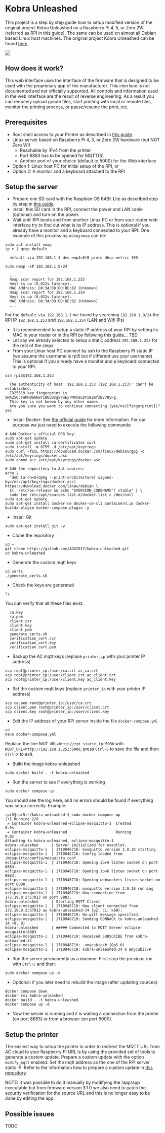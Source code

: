# Kobra Unleashed

This project is a step by step guide how to setup modified version of the original project Kobra Unleashed on a Raspberry Pi 4, 5, or Zero 2W (referred as RPI in this guide). The same can be used on almost all Debian based Linux host machines. The original project Kobra Unleashed can be found [here](https://github.com/anjomro/kobra-unleashed/)

![](https://raw.githubusercontent.com/AGG2017/kobra-unleashed/master/img/kobra-unleashed-idle.png)

## How does it work?

This web interface uses the interface of the firmware that is designed to be used with the proprietary app of the manufacturer. This interface is not documented and not officially supported. All controls and information used in the web interface are the result of reverse engineering. As a result you can remotely upload gcode files, start printing with local or remote files, monitor the printing process, or pause/resume the print, etc.

## Prerequisites

- Root shell access to your Printer as described in [this guide](ROOT-ACCESS.md)
- Linux server based on Raspberry Pi 4, 5, or Zero 2W hardware (but NOT Zero W!)
  - Reachable by IPv4 from the printer
  - Port 8883 has to be opened for MQTT(S)
  - Another port of your choice (default to 5000) for the Web interface
- Option 1: Linux host PC for initial setup of the RPI, or
- Option 2: A monitor and a keyboard attached to the RPI

## Setup the server

- Prepare one SD card with the Raspbian OS 64Bit Lite as described step by step in [this guide](RASPBIAN-OS.md)
- Install this SD card in the RPI, connect the power and LAN cable (optional) and turn on the power.
- Wait until RPI boots and from another Linux PC or from your router web interface try to find out what is its IP address.
  This is optional if you already have a monitor and a keyboard connected to your RPI.
  One example of this process by using `nmap` can be:

```
sudo apt install nmap
ip r | grep default
```

```
  default via 192.168.1.1 dev enp4s0f0 proto dhcp metric 100
```

```
sudo nmap -sP 192.168.1.0/24
```

```
  ...
  Nmap scan report for 192.168.1.253
  Host is up (0.012s latency).
  MAC Address: D8:3A:DD:DD:8E:82 (Unknown)
  Nmap scan report for 192.168.1.254
  Host is up (0.012s latency).
  MAC Address: D8:3A:DD:DD:8E:82 (Unknown)
  ...
```

For the `default via 192.168.1.1` we found by searching `192.168.1.0/24` the RPI IP `192.168.1.253` and `192.168.1.254` (LAN and Wifi IPs)

- It is recommended to setup a static IP address of your RPI by setting its MAC in your router or in the RPI by following this guide... TBD
- Let say we already selected to setup a static address `192.168.1.253` for the rest of the steps
- From your Linux host PC connect by ssh to the Raspberry Pi static IP (we assume the username is rpi5 but if different use your username)
  This is optional if you already have a monitor and a keyboard connected to your RPI.

```
ssh rpi5@192.168.1.253
```

```
  The authenticity of host '192.168.1.253 (192.168.1.253)' can't be established.
  ED25519 key fingerprint is SHA256:FaKHQuGNwriQU3DsgwrwEyrMmXaL0YI8ZmfzBVJ8yFg.
  This key is not known by any other names
  Are you sure you want to continue connecting (yes/no/[fingerprint])? yes
```

- Install Docker:
  See [the official guide](https://docs.docker.com/engine/install/debian/) for more information.
  For our purpose we just need to execute the following commands:

```
# Add Docker's official GPG key:
sudo apt-get update
sudo apt-get install ca-certificates curl
sudo install -m 0755 -d /etc/apt/keyrings
sudo curl -fsSL https://download.docker.com/linux/debian/gpg -o /etc/apt/keyrings/docker.asc
sudo chmod a+r /etc/apt/keyrings/docker.asc

# Add the repository to Apt sources:
echo \
  "deb [arch=$(dpkg --print-architecture) signed-by=/etc/apt/keyrings/docker.asc] https://download.docker.com/linux/debian \
  $(. /etc/os-release && echo "$VERSION_CODENAME") stable" | \
  sudo tee /etc/apt/sources.list.d/docker.list > /dev/null
sudo apt-get update
sudo apt-get install docker-ce docker-ce-cli containerd.io docker-buildx-plugin docker-compose-plugin -y
```

- Install Git

```
sudo apt-get install git -y
```

- Clone the repository

```
cd ~
git clone https://github.com/AGG2017/kobra-unleashed.git
cd kobra-unleashed
```

- Generate the custom mqtt keys

```
cd certs
./generate_certs.sh
```

- Check the keys are generated

```
ls
```

You can verify that all these files exist:

```
  ca.key
  ca.pem
  client.csr
  client.key
  client.pem
  generate_certs.sh
  verification_cert.csr
  verification_cert.key
  verification_cert.pem
```

- Backup the AC mqtt keys (replace `printer_ip` with your printer IP address)

```
scp root@printer_ip:/user/ca.crt ac_ca.crt
scp root@printer_ip:/user/client.crt ac_client.crt
scp root@printer_ip:/user/client.key ac_client.key
```

- Set the custom mqtt keys (replace `printer_ip` with your printer IP address)

```
scp ca.pem root@printer_ip:/user/ca.crt
scp client.pem root@printer_ip:/user/client.crt
scp client.key root@printer_ip:/user/client.key
```

- Edit the IP address of your RPI server inside the file `docker-compose.yml`

```
cd ..
nano docker-compose.yml
```

Replace the line `ROOT_URL=http://rpi_static_ip:5000` with `ROOT_URL=http://192.168.1.253:5000`, press `Ctrl-S` to save the file and then `Ctrl-X` to exit.

- Build the image kobra-unleashed

```
sudo docker build . -t kobra-unleashed
```

- Run the server to see if everything is working

```
sudo docker compose up
```

You should see the log here, and no errors should be found if everything was setup correctly. Example:

```
rpi5@rpi5:~/kobra-unleashed $ sudo docker compose up
[+] Running 2/0
 ✔ Container kobra-unleashed-eclipse-mosquitto-1  Created                                                                                                                                                     0.0s
 ✔ Container kobra-unleashed                      Running                                                                                                                                                     0.0s
Attaching to kobra-unleashed, eclipse-mosquitto-1
kobra-unleashed      | Server initialized for eventlet.
eclipse-mosquitto-1  | 1710946718: mosquitto version 2.0.18 starting
eclipse-mosquitto-1  | 1710946718: Config loaded from /mosquitto/config/mosquitto.conf.
eclipse-mosquitto-1  | 1710946718: Opening ipv4 listen socket on port 8883.
eclipse-mosquitto-1  | 1710946718: Opening ipv6 listen socket on port 8883.
eclipse-mosquitto-1  | 1710946718: Opening websockets listen socket on port 8080.
eclipse-mosquitto-1  | 1710946718: mosquitto version 2.0.18 running
eclipse-mosquitto-1  | 1710946719: New connection from 172.19.0.2:57913 on port 8883.
kobra-unleashed      | Starting MQTT Client
eclipse-mosquitto-1  | 1710946719: New client connected from 172.19.0.2:57913 as kobra-unleashed-34 (p2, c1, k60).
eclipse-mosquitto-1  | 1710946719: No will message specified.
eclipse-mosquitto-1  | 1710946719: Sending CONNACK to kobra-unleashed-34 (0, 0)
kobra-unleashed      | ##### Connected to MQTT Server eclipse-mosquitto:8883
eclipse-mosquitto-1  | 1710946719: Received SUBSCRIBE from kobra-unleashed-34
eclipse-mosquitto-1  | 1710946719: 	anycubic/# (QoS 0)
eclipse-mosquitto-1  | 1710946719: kobra-unleashed-34 0 anycubic/#
```

- Run the server permanently as a daemon. First stop the previous run with `Ctrl-C` and then:

```
sudo docker compose up -d
```

- Optional: if you later need to rebuild the image (after updating sources):

```
docker compose down
docker rmi kobra-unleashed
docker build . -t kobra-unleashed
docker compose up -d
```

- Now the server is running and it is waiting a connection from the printer (on port 8883) or from a browser (on port 5000).

## Setup the printer

The easiest way to setup the printer in order to redirect the MQTT URL from AC cloud to your Raspberry Pi URL is by using the provided set of tools to generate a custom update. Prepare a custom update with the option `modify_mqtt` enabled. Set the mqtt address as the one of the RPI server static IP. Refer to the information how to prepare a custom update in [this repository](https://github.com/ultimateshadsform/Anycubic-Kobra-2-Series-Tools).

NOTE: It was possible to do it manually by modifying the /app/app executable but from firmware version 3.1.0 we also need to patch the security verification for the source URL and this is no longer easy to be done by editing the app.

## Possible issues

TODO
